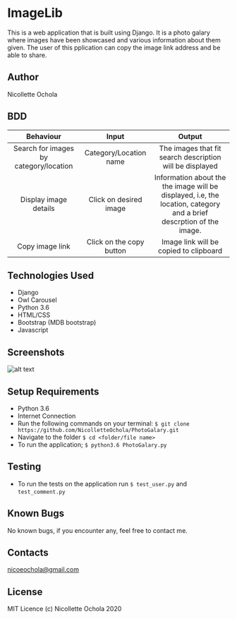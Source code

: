 # ImageLib
This is a web application that is built using Django. It is a photo galary where images have been showcased and various information about them given. The user of this pplication can copy the image link address and be able to share.

## Author
Nicollette Ochola

## BDD
| Behaviour     |  Input          | Output        |
| :-----------: |:---------------:| :-----------: |
|Search for images by category/location|Category/Location name|The images that fit search description will be displayed|
|Display image  details|Click on desired image|Information about the the image will be displayed, i.e, the location, category and a brief descrption of the image.|
|Copy image link|Click on the copy button|Image link will be copied to clipboard|

## Technologies Used
- Django
- Owl Carousel
- Python 3.6
- HTML/CSS
- Bootstrap (MDB bootstrap)
- Javascript

## Screenshots
![alt text](sc.png)

## Setup Requirements
- Python 3.6
- Internet Connection
- Run the following commands on your terminal:
`$ git clone https://github.com/NicolletteOchola/PhotoGalary.git`
- Navigate to the folder
 `$ cd <folder/file name>`
- To run the application;
 `$ python3.6 PhotoGalary.py`

## Testing
- To run the tests on the application run `$ test_user.py` and `test_comment.py`

## Known Bugs
No known bugs, if you encounter any, feel free to contact me.


## Contacts
nicoeochola@gmail.com


## License
MIT Licence (c) Nicollette Ochola 2020


